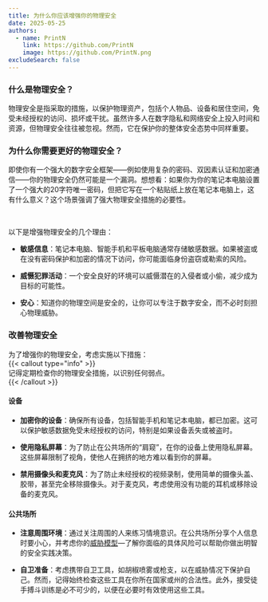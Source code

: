 ```yaml
---
title: 为什么你应该增强你的物理安全
date: 2025-05-25
authors:
  - name: PrintN
    link: https://github.com/PrintN
    image: https://github.com/PrintN.png
excludeSearch: false
---
```

### 什么是物理安全？
物理安全是指采取的措施，以保护物理资产，包括个人物品、设备和居住空间，免受未经授权的访问、损坏或干扰。虽然许多人在数字隐私和网络安全上投入时间和资源，但物理安全往往被忽视。然而，它在保护你的整体安全态势中同样重要。

### 为什么你需要更好的物理安全？
即使你有一个强大的数字安全框架——例如使用复杂的密码、双因素认证和加密通信——你的物理安全仍然可能是一个漏洞。想想看：如果你为你的笔记本电脑设置了一个强大的20字符唯一密码，但把它写在一个粘贴纸上放在笔记本电脑上，这有什么意义？这个场景强调了强大物理安全措施的必要性。

<br>

以下是增强物理安全的几个理由：
- **敏感信息**：笔记本电脑、智能手机和平板电脑通常存储敏感数据。如果被盗或在没有密码保护和加密的情况下访问，你可能面临身份盗窃或勒索的风险。

- **威慑犯罪活动**：一个安全良好的环境可以威慑潜在的入侵者或小偷，减少成为目标的可能性。

- **安心**：知道你的物理空间是安全的，让你可以专注于数字安全，而不必时刻担心物理威胁。

### 改善物理安全
为了增强你的物理安全，考虑实施以下措施：  
{{< callout type="info" >}}  
  记得定期检查你的物理安全措施，以识别任何弱点。  
{{< /callout >}}

#### 设备
- **加密你的设备**：确保所有设备，包括智能手机和笔记本电脑，都已加密。这可以保护敏感数据免受未经授权的访问，特别是如果设备丢失或被盗时。

- **使用隐私屏幕**：为了防止在公共场所的“肩窥”，在你的设备上使用隐私屏幕。这些屏幕限制了视角，使他人在拥挤的地方难以看到你的屏幕。

- **禁用摄像头和麦克风**：为了防止未经授权的视频录制，使用简单的摄像头盖、胶带，甚至完全移除摄像头。对于麦克风，考虑使用没有功能的耳机或移除设备的麦克风。

#### 公共场所
- **注意周围环境**：通过关注周围的人来练习情境意识。在公共场所分享个人信息时要小心，并考虑你的[威胁模型](/zh-cn/articles/how-to-find-a-threat-model-that-suits-you)—了解你面临的具体风险可以帮助你做出明智的安全实践决策。

- **自卫准备**：考虑携带自卫工具，如胡椒喷雾或枪支，以在威胁情况下保护自己。然而，记得始终检查这些工具在你所在国家或州的合法性。此外，接受徒手搏斗训练是必不可少的，以便在必要时有效使用这些工具。